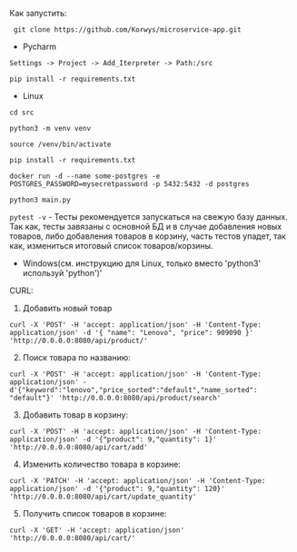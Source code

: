 Как запустить:

`` git clone https://github.com/Korwys/microservice-app.git``

- Pycharm

``Settings -> Project -> Add_Iterpreter -> Path:/src``

``pip install -r requirements.txt``

- Linux

``cd src``

``python3 -m venv venv``

``source /venv/bin/activate``

``pip install -r requirements.txt``

``docker run -d --name some-postgres -e POSTGRES_PASSWORD=mysecretpassword -p 5432:5432 -d postgres``

``python3 main.py``

``pytest -v`` - Тесты рекомендуется запускаться на свежую базу данных. Так как, тесты завязаны с основной БД и в
случае добавления новых товаров, либо добавления товаров в корзину, часть тестов упадет, так как, измениться итоговый
список товаров/корзины.

- Windows(см. инструкцию для Linux, только вместо 'python3' используй 'python')'

CURL:

1) Добавить новый товар

``curl -X 'POST' -H 'accept: application/json' -H 'Content-Type: application/json' -d '{ "name": "Lenovo", "price": 909090 }' 'http://0.0.0.0:8080/api/product/' ``

2) Поиск товара по названию:

``curl -X 'POST' -H 'accept: application/json' -H 'Content-Type: application/json' -d'{"keyword":"lenovo","price_sorted":"default","name_sorted": "default"}' 'http://0.0.0.0:8080/api/product/search' ``

3) Добавить товар в корзину:

``curl -X 'POST' -H 'accept: application/json' -H 'Content-Type: application/json' -d '{"product": 9,"quantity": 1}' 'http://0.0.0.0:8080/api/cart/add' ``

4) Изменить количество товара в корзине:

``curl -X 'PATCH' -H 'accept: application/json' -H 'Content-Type: application/json' -d '{"product": 9,"quantity": 120}' 'http://0.0.0.0:8080/api/cart/update_quantity' ``

5) Получить список товаров в корзине:

``curl -X 'GET' -H 'accept: application/json' 'http://0.0.0.0:8080/api/cart/' ``


